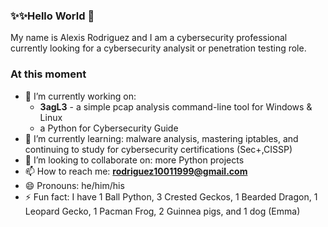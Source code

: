 ### ✨✨Hello World 👋

My name is Alexis Rodriguez and I am a cybersecurity professional currently looking for a cybersecurity analysit or penetration testing role.

### At this moment
- 🔭 I’m currently working on:
  - **3agL3** - a simple pcap analysis command-line tool for Windows & Linux
  - a Python for Cybersecurity Guide
- 🌱 I’m currently learning: malware analysis, mastering iptables, and continuing to study for cybersecurity certifications (Sec+,CISSP)
- 👯 I’m looking to collaborate on: more Python projects
- 📫 How to reach me: **rodriguez10011999@gmail.com**
- 😄 Pronouns: he/him/his
- ⚡ Fun fact: I have 1 Ball Python, 3 Crested Geckos, 1 Bearded Dragon, 1 Leopard Gecko, 1 Pacman Frog, 2 Guinnea pigs, and 1 dog (Emma)

